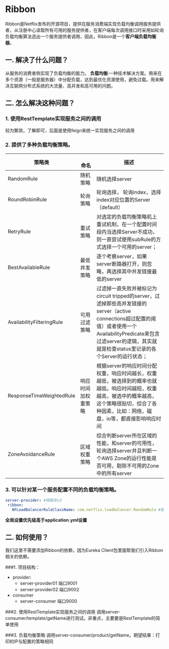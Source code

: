 # Ribbon
Ribbon是Netflix发布的开源项目，提供在服务消费端实现负载均衡调用服务提供者，从注册中心读取所有可用的服务提供者，在客户端每次调用接口时采用如轮询负载均衡算法选出一个服务提供者调用，因此，Ribbon是一个**客户端负载均衡器**。

## 一. 解决了什么问题？
从服务的消费者侧实现了负载均衡的能力。
**负载均衡**:一种技术解决方案。用来在多个资源（一般是服务器）中分配负载，达到最优化资源使用，避免过载。用来解决互联网分布式系统的大流量、高并发和高可用的问题。

## 二. 怎么解决这种问题？

### 1. 使用RestTemplate实现服务之间的调用
较为繁琐，了解即可，后面是使用feign来统一实现服务之间的调用

### 2. 提供了多种负载均衡策略。
| 策略类 |　　	命名|	描述 |
|----|----|----|
|RandomRule|	随机策略|	随机选择server
|RoundRobinRule|	轮询策略|	轮询选择， 轮询index，选择index对应位置的Server（default）
|RetryRule|	重试策略|	对选定的负载均衡策略机上重试机制，在一个配置时间段内当选择Server不成功，则一直尝试使用subRule的方式选择一个可用的server；
|BestAvailableRule|	最低并发策略|	逐个考察server，如果server断路器打开，则忽略，再选择其中并发链接最低的server
|AvailabilityFilteringRule|	可用过滤策略|	过滤掉一直失败并被标记为circuit tripped的server，过滤掉那些高并发链接的server（active connections超过配置的阈值）或者使用一个AvailabilityPredicate来包含过滤server的逻辑，其实就就是检查status里记录的各个Server的运行状态；
|ResponseTimeWeightedRule|	响应时间加权重策略|	根据server的响应时间分配权重，响应时间越长，权重越低，被选择到的概率也就越低。响应时间越短，权重越高，被选中的概率越高，这个策略很贴切，综合了各种因素，比如：网络，磁盘，io等，都直接影响响应时间
|ZoneAvoidanceRule|	区域权重策略|	综合判断server所在区域的性能，和server的可用性，轮询选择server并且判断一个AWS Zone的运行性能是否可用，剔除不可用的Zone中的所有server

### 3. 可以针对某一个服务配置不同的负载均衡策略。
   ```yaml
  server-provider: #微服务id
    ribbon:
      NFLoadBalancerRuleClassName: com.netflix.loadbalancer.RandomRule #随机策略
   ```
  **全局设置优先级高于application.yml设置**

## 二. 如何使用？
我们这里不需要添加Ribbon的依赖，因为Eureka Client包里面帮我们引入Ribbon相关的依赖。

###1. 项目结构：
   * provider:
       * server-provider01  端口9001
       * server-provider02  端口9002
   * consumer
       * server-consumer    端口9000
    
###2. 使用RestTemplate实现服务之间的调用
 调用server-consumer/template/getName进行测试。非重点，主要要是RestTemplate的简单使用

###3. 负载均衡策略
 调用server-consumer/product/getName。期望结果：打印的IP与配置的策略相同

